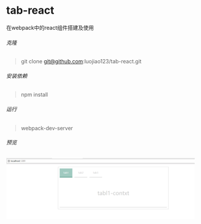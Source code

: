 # tab-react
在webpack中的react组件搭建及使用

###### 克隆
> git clone git@github.com:luojiao123/tab-react.git
###### 安装依赖
> npm install
###### 运行
> webpack-dev-server
###### 预览
![Image text](https://raw.githubusercontent.com/luojiao123/tab-react/master/img/run.png)
